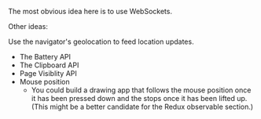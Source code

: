 The most obvious idea here is to use WebSockets.

Other ideas:

Use the navigator's geolocation to feed location updates.

- The Battery API
- The Clipboard API
- Page Visiblity API
- Mouse position
  - You could build a drawing app that follows the mouse position once it has been pressed down and the stops once it has been lifted up. (This might be a better candidate for the Redux observable section.)
